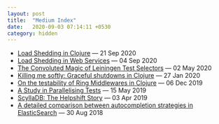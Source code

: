 ```yaml
---
layout: post
title:  "Medium Index"
date:   2020-09-03 07:14:11 +0530
category: hidden
---
```


<!-- BLOG-POST-LIST:START -->
- [Load Shedding in Clojure](https://medium.com/helpshift-engineering/load-shedding-in-clojure-d4857ce11588?source=rss-c69a7b7ed0c5------2)<span class='copy'>&nbsp;—&nbsp;21 Sep 2020</span>
- [Load Shedding in Web Services](https://medium.com/helpshift-engineering/load-shedding-in-web-services-9fa8cfa1ffe4?source=rss-c69a7b7ed0c5------2)<span class='copy'>&nbsp;—&nbsp;04 Sep 2020</span>
- [The Convoluted Magic of Leiningen Test Selectors](https://medium.com/helpshift-engineering/the-convoluted-magic-of-leiningen-test-selectors-2eb6c452dfcf?source=rss-c69a7b7ed0c5------2)<span class='copy'>&nbsp;—&nbsp;02 May 2020</span>
- [Killing me softly: Graceful shutdowns in Clojure](https://medium.com/helpshift-engineering/achieving-graceful-restarts-of-clojure-services-b3a3b9c1d60d?source=rss-c69a7b7ed0c5------2)<span class='copy'>&nbsp;—&nbsp;27 Jan 2020</span>
- [On the testability of Ring Middlewares in Clojure](https://medium.com/helpshift-engineering/on-the-testability-of-ring-middlewares-in-clojure-6795eae60f2a?source=rss-c69a7b7ed0c5------2)<span class='copy'>&nbsp;—&nbsp;06 Dec 2019</span>
- [A Study in Parallelising Tests](https://medium.com/helpshift-engineering/a-study-in-parallelising-tests-b5253817beae?source=rss-c69a7b7ed0c5------2)<span class='copy'>&nbsp;—&nbsp;15 May 2019</span>
- [ScyllaDB: The Helpshift Story](https://medium.com/helpshift-engineering/scylladb-the-helpshift-story-3d332bf80ce2?source=rss-c69a7b7ed0c5------2)<span class='copy'>&nbsp;—&nbsp;03 Apr 2019</span>
- [A detailed comparison between autocompletion strategies in ElasticSearch](https://medium.com/helpshift-engineering/a-detailed-comparison-between-autocompletion-strategies-in-elasticsearch-66cb9e9c62c4?source=rss-c69a7b7ed0c5------2)<span class='copy'>&nbsp;—&nbsp;30 Aug 2018</span>

<!-- BLOG-POST-LIST:END -->

